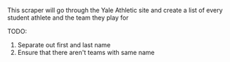 This scraper will go through the Yale Athletic site and create a list of every student athlete and the team they play for

TODO:
1) Separate out first and last name
2) Ensure that there aren't teams with same name